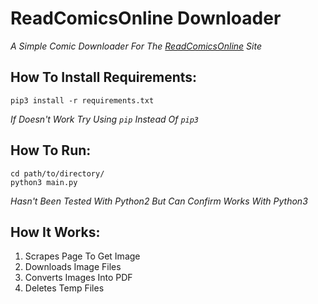 # ReadComicsOnline Downloader
*A Simple Comic Downloader For The [ReadComicsOnline](https://readcomicsonline.ru/) Site*

## How To Install Requirements:
```
pip3 install -r requirements.txt
```
*If Doesn't Work Try Using `pip` Instead Of `pip3`*

## How To Run:
```batch
cd path/to/directory/
python3 main.py
```
*Hasn't Been Tested With Python2 But Can Confirm Works With Python3*

## How It Works:
1. Scrapes Page To Get Image
2. Downloads Image Files
3. Converts Images Into PDF
4. Deletes Temp Files
